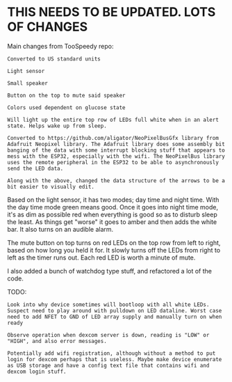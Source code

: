 
# THIS NEEDS TO BE UPDATED. LOTS OF CHANGES

Main changes from TooSpeedy repo:
  
  	Converted to US standard units
  
  	Light sensor
  
  	Small speaker
  
  	Button on the top to mute said speaker
  
  	Colors used dependent on glucose state
  
  	Will light up the entire top row of LEDs full white when in an alert state. Helps wake up from sleep.

    Converted to https://github.com/aligator/NeoPixelBusGfx library from Adafruit Neopixel library. The Adafruit library does some assembly bit banging of the data with some interrupt blocking stuff that appears to mess with the ESP32, especially with the wifi. The NeoPixelBus library uses the remote peripheral in the ESP32 to be able to asynchronously send the LED data. 

    Along with the above, changed the data structure of the arrows to be a bit easier to visually edit.

Based on the light sensor, it  has two modes; day time and night time. With the day time mode green means good. Once it goes into night time mode, it's as dim as possible red when everything is good so as to disturb sleep the least. As things get "worse" it goes to amber and then adds the white bar. It also turns on an audible alarm.

The mute button on top turns on red LEDs on the top row from left to right, based on how long you held it for. It slowly turns off the LEDs from right to left as the timer runs out. Each red LED is worth a minute of mute.

I also added a bunch of watchdog type stuff, and refactored a lot of the code.

TODO:

    Look into why device sometimes will bootloop with all white LEDs. Suspect need to play around with pulldown on LED dataline. Worst case need to add NFET to GND of LED array supply and manually turn on when ready 

    Observe operation when dexcom server is down, reading is "LOW" or "HIGH", and also error messages.

    Potentially add wifi registration, although without a method to put login for dexcom perhaps that is useless. Maybe make device enumerate as USB storage and have a config text file that contains wifi and dexcom login stuff. 
